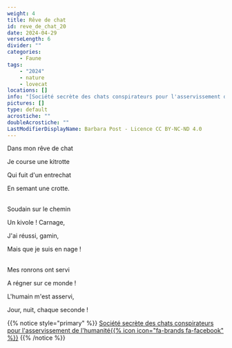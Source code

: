 ```yaml
---
weight: 4
title: Rêve de chat
id: reve_de_chat_20
date: 2024-04-29
verseLength: 6
divider: ""
categories:
    - Faune
tags:
    - "2024"
    - nature
    - lovecat
locations: []
info: "[Société secrète des chats conspirateurs pour l'asservissement de l'humanité{{% icon icon=\"fa-brands fa-facebook\" %}}](https://www.facebook.com/groups/lovecat.fr)"
pictures: []
type: default
acrostiche: ""
doubleAcrostiche: ""
LastModifierDisplayName: Barbara Post - Licence CC BY-NC-ND 4.0
---
```

Dans mon rêve de chat

Je course une kitrotte

Qui fuit d'un entrechat

En semant une crotte.

 \
Soudain sur le chemin

Un kivole ! Carnage,

J'ai réussi, gamin,

Mais que je suis en nage !

 \
Mes ronrons ont servi

A régner sur ce monde !

L'humain m'est asservi,

Jour, nuit, chaque seconde !

<!-- FM:Snippet:Start data:{"id":"_simpleNotice","fields":[{"name":"content","value":"[Société secrète des chats conspirateurs pour l'asservissement de l'humanité{{% icon icon="fa-brands fa-facebook" %}}](https://www.facebook.com/groups/lovecat.fr)"}]} -->
{{% notice style="primary" %}}
[Société secrète des chats conspirateurs pour l'asservissement de l'humanité{{% icon icon="fa-brands fa-facebook" %}}](https://www.facebook.com/groups/lovecat.fr)
{{% /notice %}}
<!-- FM:Snippet:End -->